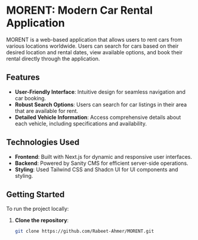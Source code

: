 # MORENT: Modern Car Rental Application

MORENT is a web-based application that allows users to rent cars from various locations worldwide. Users can search for cars based on their desired location and rental dates, view available options, and book their rental directly through the application.

## Features

- **User-Friendly Interface**: Intuitive design for seamless navigation and car booking.
- **Robust Search Options**: Users can search for car listings in their area that are available for rent.
- **Detailed Vehicle Information**: Access comprehensive details about each vehicle, including specifications and availability.

## Technologies Used

- **Frontend**: Built with Next.js for dynamic and responsive user interfaces.
- **Backend**: Powered by Sanity CMS for efficient server-side operations.
- **Styling**: Used Tailwind CSS and Shadcn UI for UI components and styling.

## Getting Started

To run the project locally:

1. **Clone the repository**:

   ```bash
   git clone https://github.com/Rabeet-Ahmer/MORENT.git
